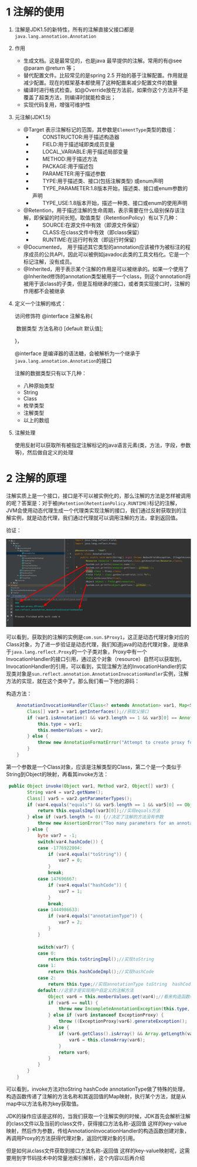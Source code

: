 # 1 注解的使用

1. 注解是JDK1.5的新特性，所有的注解直接父接口都是`java.lang.annotation.Annotation`

2. 作用

   - 生成文档。这是最常见的，也是java 最早提供的注解。常用的有@see @param @return 等；
   - 替代配置文件。比较常见的是spring 2.5 开始的基于注解配置。作用就是减少配置。现在的框架基本都使用了这种配置来减少配置文件的数量
   - 编译时进行格式检查。如@Override放在方法前，如果你这个方法并不是覆盖了超类方法，则编译时就能检查出；
   - 实现代码复用，增强可维护性

3. 元注解(JDK1.5)

   - @Target 表示注解标记的范围，其参数是`ElementType`类型的数组：
     - 　　CONSTRUCTOR:用于描述构造器
     - 　　FIELD:用于描述域即类成员变量
     - 　　LOCAL_VARIABLE:用于描述局部变量
     - 　　METHOD:用于描述方法
     - 　　PACKAGE:用于描述包
     - 　　PARAMETER:用于描述参数
     - 　　TYPE:用于描述类、接口(包括注解类型) 或enum声明
     - 　　TYPE_PARAMETER:1.8版本开始，描述类、接口或enum参数的声明
     - 　　TYPE_USE:1.8版本开始，描述一种类、接口或enum的使用声明
   - @Retention，用于描述注解的生命周期，表示需要在什么级别保存该注解，即保留的时间长短。取值类型（RetentionPolicy）有以下几种：
     - 　　SOURCE:在源文件中有效（即源文件保留）
     - 　　CLASS:在class文件中有效（即class保留）
     - 　　RUNTIME:在运行时有效（即运行时保留）
   - @Documented，　用于描述其它类型的annotation应该被作为被标注的程序成员的公共API，因此可以被例如javadoc此类的工具文档化。它是一个标记注解，没有成员。
   - @Inherited，用于表示某个注解的作用是可以被继承的。如果一个使用了@Inherited修饰的annotation类型被用于一个class，则这个annotation将被用于该class的子类，但是互相继承的接口，或者类实现接口时，注解的作用都不会被继承

4. 定义一个注解的格式：

   访问修饰符 @interface 注解名称{

   ​	数据类型 方法名称() [default 默认值];

   }，

   @interface 是编译器的语法糖，会被解析为一个继承于`java.lang.annotation.Annotation`的接口

   注解的数据类型只有以下几种：

   - 八种原始类型
   - String
   - Class
   - 枚举类型
   - 注解类型
   - 以上的数组

5. 注解处理

   使用反射可以获取所有被指定注解标记的java语言元素(类，方法，字段，参数等)，然后做自定义的处理

# 2 注解的原理

注解实质上是一个接口，接口是不可以被实例化的，那么注解的方法是怎样被调用的呢？答案是：对于被`@Retention(RetentionPolicy.RUNTIME)`标记的注解，JVM会使用动态代理生成一个代理类实现注解的接口，我们通过反射获取到的注解实例，就是动态代理，我们通过代理就可以调用注解的方法，拿到返回值。

验证：

<img src="注解.png"/>

可以看到，获取到的注解的实例是`com.sun.$Proxy1`，这正是动态代理对象对应的Class对象，为了进一步验证是动态代理，我们知道java的动态代理对象，是继承于`java.lang.reflect.Proxy`的一个子类对象，Proxy中有一个InvocationHandler的接口引用，通过这个对象（resource）自然可以获取到，InvocationHandler的引用，可以看到，实现注解方法的InvocationHandler的实现类对象是`sun.reflect.annotation.AnnotationInvocationHandler`实例，注解方法的实现，就在这个类中了。那么我们看一下他的源码：

构造方法：

```java
    AnnotationInvocationHandler(Class<? extends Annotation> var1, Map<String, Object> var2) {
        Class[] var3 = var1.getInterfaces();//获取父接口
        if (var1.isAnnotation() && var3.length == 1 && var3[0] == Annotation.class) {//本身是注解类型，并且只继承于Annotation
            this.type = var1;
            this.memberValues = var2;
        } else {
            throw new AnnotationFormatError("Attempt to create proxy for a non-annotation type.");
        }
    }
```

第一个参数是一个Class对象，应该是注解类型的Class，第二个是一个类似于String到Object的映射，再看其invoke方法：

```java
 public Object invoke(Object var1, Method var2, Object[] var3) {
        String var4 = var2.getName();
        Class[] var5 = var2.getParameterTypes();
        if (var4.equals("equals") && var5.length == 1 && var5[0] == Object.class) {
            return this.equalsImpl(var3[0]);//实现equals方法
        } else if (var5.length != 0) {//决定了注解的方法没有参数
            throw new AssertionError("Too many parameters for an annotation method");
        } else {
            byte var7 = -1;
            switch(var4.hashCode()) {
            case -1776922004:
                if (var4.equals("toString")) {
                    var7 = 0;
                }
                break;
            case 147696667:
                if (var4.equals("hashCode")) {
                    var7 = 1;
                }
                break;
            case 1444986633:
                if (var4.equals("annotationType")) {
                    var7 = 2;
                }
            }

            switch(var7) {
            case 0:
                return this.toStringImpl();//实现toString
            case 1:
                return this.hashCodeImpl();//实现hashCode
            case 2:
                return this.type;//实现annotationType toString  hashCode annotationType都是java.annotation.Annotation中的方法
            default://这里才是实现用户自定义的注解方法
                Object var6 = this.memberValues.get(var4);//看来构造函数中传递的String-Object映射，是注解方法名称和其返回值的映射
                if (var6 == null) {
                    throw new IncompleteAnnotationException(this.type, var4);
                } else if (var6 instanceof ExceptionProxy) {
                    throw ((ExceptionProxy)var6).generateException();
                } else {
                    if (var6.getClass().isArray() && Array.getLength(var6) != 0) {
                        var6 = this.cloneArray(var6);
                    }
                    return var6;
                }
            }
        }
    }
```

可以看到，invoke方法对toString  hashCode annotationType做了特殊的处理，构造函数传递了注解的方法名称和其返回值的Map映射，执行某个方法，就是从map中以方法名称为key获取值。

JDK的操作应该是这样的，当我们获取一个注解实例的时候，JDK首先会解析注解的class文件以及当前的class文件，获得接口方法名称-返回值 这样的key-value映射，然后作为参数，传给AnnotationInvocationHandler的构造函数创建对象，再调用Proxy的方法获得代理对象，返回代理对象的引用。

但是如何从class文件获取到接口方法名称-返回值 这样的key-value映射呢，这需要用到字节码技术中的常量池索引解析，这个内容以后再介绍